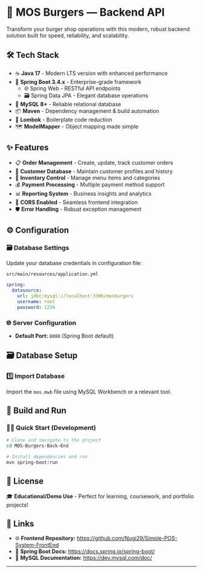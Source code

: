 # 🍔 MOS Burgers — Backend API

Transform your burger shop operations with this modern, robust backend solution built for speed, reliability, and scalability.

## 🛠️ Tech Stack
- ☕ **Java 17** - Modern LTS version with enhanced performance
- 🍃 **Spring Boot 3.4.x** - Enterprise-grade framework
  - 🌐 Spring Web - RESTful API endpoints
  - 🗃️ Spring Data JPA - Elegant database operations
- 🐬 **MySQL 8+** - Reliable relational database
- 📦 **Maven** - Dependency management & build automation
- 🔧 **Lombok** - Boilerplate code reduction
- 🗺️ **ModelMapper** - Object mapping made simple

## ✨ Features
- 📋 **Order Management** - Create, update, track customer orders
- 👥 **Customer Database** - Maintain customer profiles and history
- 🍟 **Inventory Control** - Manage menu items and categories
- 💰 **Payment Processing** - Multiple payment method support
- 📊 **Reporting System** - Business insights and analytics
- 🔄 **CORS Enabled** - Seamless frontend integration
- 🛡️ **Error Handling** - Robust exception management


## ⚙️ Configuration

### 🗃️ Database Settings
Update your database credentials in configuration file:

 `src/main/resources/application.yml`
```yaml
spring:
  datasource:
    url: jdbc:mysql://localhost:3306/mosburgers
    username: root
    password: 1234
```

### 🌐 Server Configuration
- **Default Port:** `8080` (Spring Boot default)

## 🗃️ Database Setup

### 1️⃣ Import Database

Import the `mos.mwb` file using MySQL Workbench or a relevant tool.

## 🚀 Build and Run

### 🏃‍♂️ Quick Start (Development)
```bash
# Clone and navigate to the project
cd MOS-Burgers-Back-End

# Install dependencies and run
mvn spring-boot:run
```

## 📄 License
🎓 **Educational/Demo Use** - Perfect for learning, coursework, and portfolio projects!

## 🔗 Links
- 🌐 **Frontend Repository:** https://github.com/Nugi29/Simple-POS-System-FrontEnd
- 📖 **Spring Boot Docs:** https://docs.spring.io/spring-boot/
- 🐬 **MySQL Documentation:** https://dev.mysql.com/doc/

---

